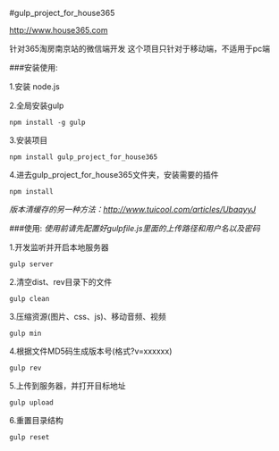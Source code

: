 #gulp_project_for_house365

http://www.house365.com

针对365淘房南京站的微信端开发
这个项目只针对于移动端，不适用于pc端

###安装使用:

1.安装 node.js

2.全局安装gulp

    npm install -g gulp

3.安装项目

    npm install gulp_project_for_house365

4.进去gulp_project_for_house365文件夹，安装需要的插件

    npm install

*版本清缓存的另一种方法：http://www.tuicool.com/articles/UbaqyyJ*

###使用:
*使用前请先配置好gulpfile.js里面的上传路径和用户名以及密码*

1.开发监听并开启本地服务器

    gulp server

2.清空dist、rev目录下的文件

    gulp clean

3.压缩资源(图片、css、js)、移动音频、视频

    gulp min

4.根据文件MD5码生成版本号(格式?v=xxxxxx)

    gulp rev

5.上传到服务器，并打开目标地址

    gulp upload

6.重置目录结构

    gulp reset
